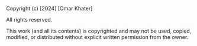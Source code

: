 Copyright (c) [2024] [Omar Khater]

All rights reserved.

This work (and all its contents) is copyrighted and may not be used, copied, modified, or distributed without explicit written permission from the owner.
